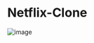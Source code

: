 # Netflix-Clone


![image](https://user-images.githubusercontent.com/103207998/224787881-4f67045b-5464-49de-a251-be37b04101a3.png)
